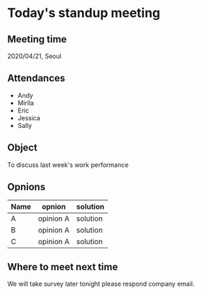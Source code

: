 # Today's standup meeting

## Meeting time
2020/04/21, Seoul

## Attendances
- Andy
- Mirlla
- Eric
- Jessica
- Sally

## Object
To discuss last week's work performance

## Opnions

| Name | opnion                | solution            |
| ---- | -------               | --------            |
| A    |             opinion A |            solution |
| B    |opinion A              |           solution  |
| C    |opinion A              | solution            |

## Where to meet next time
We will take survey later tonight please respond company email.
